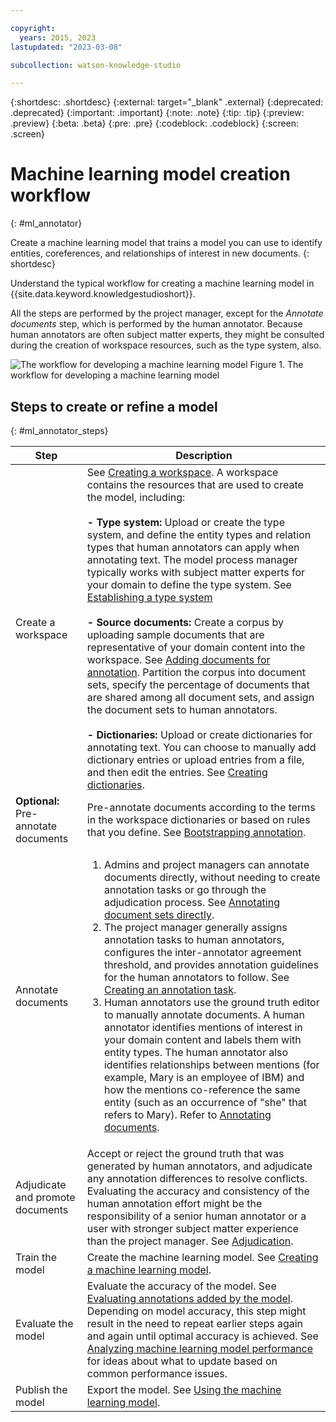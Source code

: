```yaml
---

copyright:
  years: 2015, 2023
lastupdated: "2023-03-08"

subcollection: watson-knowledge-studio

---
```


{:shortdesc: .shortdesc}
{:external: target="_blank" .external}
{:deprecated: .deprecated}
{:important: .important}
{:note: .note}
{:tip: .tip}
{:preview: .preview}
{:beta: .beta}
{:pre: .pre}
{:codeblock: .codeblock}
{:screen: .screen}

# Machine learning model creation workflow
{: #ml_annotator}

Create a machine learning model that trains a model you can use to identify entities, coreferences, and relationships of interest in new documents.
{: shortdesc}

Understand the typical workflow for creating a machine learning model in {{site.data.keyword.knowledgestudioshort}}.

All the steps are performed by the project manager, except for the *Annotate documents* step, which is performed by the human annotator. Because human annotators are often subject matter experts, they might be consulted during the creation of workspace resources, such as the type system, also.

![The workflow for developing a machine learning model](images/wks-checklist.svg "Shows the key steps you must perform to create a model") Figure 1. The workflow for developing a machine learning model

## Steps to create or refine a model
{: #ml_annotator_steps}

| **Step** | **Description** |
| --- | --- |
| Create a workspace | See [Creating a workspace](/docs/watson-knowledge-studio?topic=watson-knowledge-studio-create-project). A workspace contains the resources that are used to create the model, including:<br></br>**- Type system:** Upload or create the type system, and define the entity types and relation types that human annotators can apply when annotating text. The model process manager typically works with subject matter experts for your domain to define the type system. See [Establishing a type system](/docs/watson-knowledge-studio?topic=watson-knowledge-studio-typesystem)<br></br>**- Source documents:** Create a corpus by uploading sample documents that are representative of your domain content into the workspace. See [Adding documents for annotation](/docs/watson-knowledge-studio?topic=watson-knowledge-studio-documents-for-annotation). Partition the corpus into document sets, specify the percentage of documents that are shared among all document sets, and assign the document sets to human annotators.<br></br>**- Dictionaries:** Upload or create dictionaries for annotating text. You can choose to manually add dictionary entries or upload entries from a file, and then edit the entries. See [Creating dictionaries](/docs/watson-knowledge-studio?topic=watson-knowledge-studio-dictionaries).|
| **Optional:** Pre-annotate documents | Pre-annotate documents according to the terms in the workspace dictionaries or based on rules that you define. See [Bootstrapping annotation](/docs/watson-knowledge-studio?topic=watson-knowledge-studio-preannotation). |
| Annotate documents | <ol><li>Admins and project managers can annotate documents directly, without needing to create annotation tasks or go through the adjudication process. See [Annotating document sets directly](/docs/watson-knowledge-studio?topic=watson-knowledge-studio-annotating-document-sets-directly).</li><li>The project manager generally assigns annotation tasks to human annotators, configures the inter-annotator agreement threshold, and provides annotation guidelines for the human annotators to follow. See [Creating an annotation task](/docs/watson-knowledge-studio?topic=watson-knowledge-studio-annotate-documents#wks_hatask).</li><li>Human annotators use the ground truth editor to manually annotate documents. A human annotator identifies mentions of interest in your domain content and labels them with entity types. The human annotator also identifies relationships between mentions (for example, Mary is an employee of IBM) and how the mentions co-reference the same entity (such as an occurrence of "she" that refers to Mary). Refer to [Annotating documents](/docs/watson-knowledge-studio?topic=watson-knowledge-studio-user-guide).</li></ol> |
| Adjudicate and promote documents | Accept or reject the ground truth that was generated by human annotators, and adjudicate any annotation differences to resolve conflicts. Evaluating the accuracy and consistency of the human annotation effort might be the responsibility of a senior human annotator or a user with stronger subject matter experience than the project manager. See [Adjudication](/docs/watson-knowledge-studio?topic=watson-knowledge-studio-build-groundtruth#wks_haperform). |
| Train the model | Create the machine learning model. See [Creating a machine learning model](/docs/watson-knowledge-studio?topic=watson-knowledge-studio-train-ml#wks_madocsets). |
| Evaluate the model | Evaluate the accuracy of the model. See [Evaluating annotations added by the model](/docs/watson-knowledge-studio?topic=watson-knowledge-studio-train-ml#wks_matest). Depending on model accuracy, this step might result in the need to repeat earlier steps again and again until optimal accuracy is achieved. See [Analyzing machine learning model performance](/docs/watson-knowledge-studio?topic=watson-knowledge-studio-evaluate-ml) for ideas about what to update based on common performance issues. |
| Publish the model | Export the model. See [Using the machine learning model](/docs/watson-knowledge-studio?topic=watson-knowledge-studio-publish-ml). |

